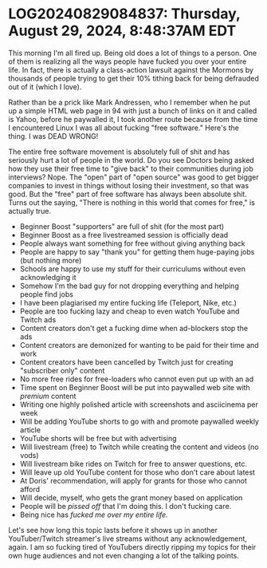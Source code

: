# LOG20240829084837: Thursday, August 29, 2024, 8:48:37AM EDT

This morning I'm all fired up. Being old does a lot of things to a person. One of them is realizing all the ways people have fucked you over your entire life. In fact, there is actually a class-action lawsuit against the Mormons by thousands of people trying to get their 10% tithing back for being defrauded out of it (which I love).

Rather than be a prick like Mark Andressen, who I remember when he put up a simple HTML web page in 94 with just a bunch of links on it and called is Yahoo, before he paywalled it, I took another route because from the time I encountered Linux I was all about fucking "free software." Here's the thing. I was DEAD WRONG!

The entire free software movement is absolutely full of shit and has seriously hurt a lot of people in the world. Do you see Doctors being asked how they use their free time to "give back" to their communities during job interviews? Nope. The "open" part of "open source" was good to get bigger companies to invest in things without losing their investment, so that was good. But the "free" part of free software has always been absolute shit. Turns out the saying, "There is nothing in this world that comes for free," is actually true.

* Beginner Boost "supporters" are full of shit (for the most part)
* Beginner Boost as a free livestreamed session is officially dead
* People always want something for free without giving anything back
* People are happy to say "thank you" for getting them huge-paying jobs (but nothing more)
* Schools are happy to use my stuff for their curriculums without even acknowledging it
* Somehow I'm the bad guy for not dropping everything and helping people find jobs
* I have been plagiarised my entire fucking life (Teleport, Nike, etc.)
* People are too fucking lazy and cheap to even watch YouTube and Twitch ads
* Content creators don't get a fucking dime when ad-blockers stop the ads
* Content creators are demonized for wanting to be paid for their time and work
* Content creators have been cancelled by Twitch just for creating "subscriber only" content
* No more free rides for free-loaders who cannot even put up with an ad
* Time spent on Beginner Boost will be put into paywalled web site with *premium* content
* Writing one highly polished article with screenshots and asciicinema per week
* Will be adding YouTube shorts to go with and promote paywalled weekly article
* YouTube shorts will be free but with advertising
* Will livestream (free) to Twitch while creating the content and videos (no vods)
* Will livestream bike rides on Twitch for free to answer questions, etc.
* Will leave up old YouTube content for those who don't care about latest
* At Doris' recommendation, will apply for grants for those who cannot afford
* Will decide, myself, who gets the grant money based on application
* People will be *pissed off* that I'm doing this. I don't fucking care.
* Being nice has *fucked me over my entire life.*

Let's see how long this topic lasts before it shows up in another YouTuber/Twitch streamer's live streams without any acknowledgement, again. I am so fucking tired of YouTubers directly ripping my topics for their own huge audiences and not even changing a lot of the talking points.
